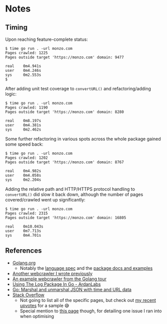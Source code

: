 # Notes

## Timing

Upon reaching feature-complete status:

``` shell
$ time go run . -url monzo.com
Pages crawled: 1225
Pages outside target 'https://monzo.com' domain: 9477

real    0m4.941s
user    0m4.246s
sys     0m2.553s
$
```

After adding unit test coverage to `convertURL()` and refactoring/adding logic:

``` shell
$ time go run . -url monzo.com
Pages crawled: 1190
Pages outside target 'https://monzo.com' domain: 8280

real    0m8.197s
user    0m4.381s
sys     0m2.462s
```

Some further refactoring in various spots across the whole package gained some speed back:

``` shell
$ time go run . -url monzo.com
Pages crawled: 1202
Pages outside target 'https://monzo.com' domain: 8767

real    0m4.982s
user    0m4.058s
sys     0m2.204s
```

Adding the relative path and HTTP/HTTPS protocol handling to `convertURL()` did slow it back down, although the number of pages covered/crawled went up significantly:

``` shell
$ time go run . -url monzo.com
Pages crawled: 2315
Pages outside target 'https://monzo.com' domain: 16805

real    0m10.043s
user    0m7.713s
sys     0m4.701s
```

## References

- [Golang.org](https://golang.org)
  - Notably the [language spec](https://golang.org/ref/spec) and the [package docs and examples](https://golang.org/pkg/)
- [Another webcrawler I wrote previously](https://github.com/jlucktay/golang-workbench/tree/master/github/dotfiles)
- [An example webcrawler from the Golang tour](https://github.com/golang/tour/blob/master/solutions/webcrawler.go)
- [Using The Log Package In Go - ArdanLabs](https://www.ardanlabs.com/blog/2013/11/using-log-package-in-go.html)
- [Go: Marshal and unmarshal JSON with time and URL data](https://ukiahsmith.com/blog/go-marshal-and-unmarshal-json-with-time-and-url-data/)
- [Stack Overflow](https://stackoverflow.com)
  - Not going to list all of the specific pages, but check out [my recent upvotes](https://stackoverflow.com/users/380599/jlucktay?tab=votes) for a sample 😅
  - Special mention to [this page](https://stackoverflow.com/questions/38362631/go-error-non-constant-array-bound) though, for detailing one issue I ran into when optimising
